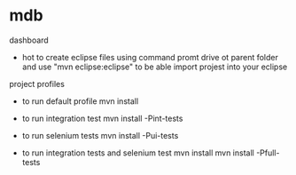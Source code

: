 mdb
===

dashboard



* hot to create eclipse files 
using command promt drive ot parent folder and use "mvn eclipse:eclipse" to be able import projest into your eclipse


project profiles 

* to run default profile 
mvn install

* to run integration test
mvn install -Pint-tests

* to run selenium tests 
mvn install -Pui-tests

* to run integration tests and selenium test 
mvn install
mvn install  -Pfull-tests
